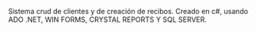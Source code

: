 Sistema crud de clientes y de creación de recibos. Creado en c#, usando ADO .NET, WIN FORMS, CRYSTAL REPORTS Y SQL SERVER.

